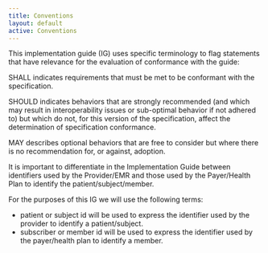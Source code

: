 ```yaml
---
title: Conventions
layout: default
active: Conventions
---
```


This implementation guide (IG) uses specific terminology to flag statements that have relevance for the evaluation of conformance with the guide:

SHALL indicates requirements that must be met to be conformant with the specification.

SHOULD indicates behaviors that are strongly recommended (and which may result in interoperability issues or sub-optimal behavior if not adhered to) but which do not, for this version of the specification, affect the determination of specification conformance.

MAY describes optional behaviors that are free to consider but where there is no recommendation for, or against, adoption.

It is important to differentiate in the Implementation Guide between identifiers used by the Provider/EMR and those used by the Payer/Health Plan to identify the patient/subject/member.

For the purposes of this IG we will use the following terms:

* patient or subject id will be used to express the identifier used by the provider to identify a patient/subject.
* subscriber or member id will be used to express the identifier used by the payer/health plan to identify a member.
